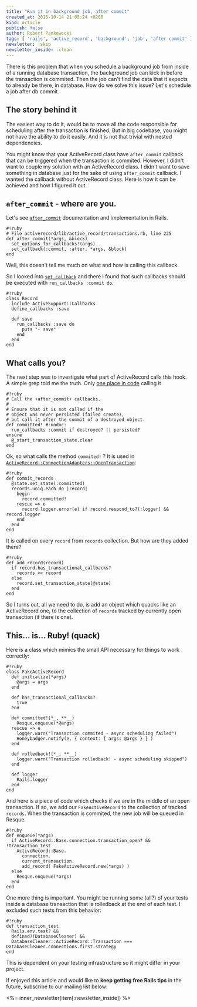```yaml
---
title: "Run it in background job, after commit"
created_at: 2015-10-14 21:05:24 +0200
kind: article
publish: false
author: Robert Pankowecki
tags: [ 'rails', 'active_record', 'background', 'job', 'after commit' ]
newsletter: :skip
newsletter_inside: :clean
---
```


There is this problem that when you schedule a background job from inside of a running
database transaction, the background job can kick in before the transaction is commited.
Then the job can't find the data that it expects to already be there, in database.
How do we solve this issue? Let's schedule a job after db commit.

<!-- more -->

## The story behind it

The easiest way to do it, would be to move all the code responsible for scheduling
after the transaction is finished. But in big codebase, you might not have the ability
to do it easily. And it is not that trivial with nested dependencies.

You might know that your ActiveRecord class have `after_commit` callback that can be
triggered when the transaction is commited. However, I didn't want to couple my solution
with an ActiveRecord class. I didn't want to save something in database just for the sake
of using `after_commit` callback. I wanted the callback without ActiveRecord class.
Here is how it can be achieved and how I figured it out.

## `after_commit` - where are you.

Let's see [`after_commit`](http://api.rubyonrails.org/v4.1.0/classes/ActiveRecord/Transactions/ClassMethods.html#method-i-after_commit)
documentation and implementation in Rails.

```
#!ruby
# File activerecord/lib/active_record/transactions.rb, line 225
def after_commit(*args, &block)
  set_options_for_callbacks!(args)
  set_callback(:commit, :after, *args, &block)
end
```

Well, this doesn't tell me much on what and how is calling this callback.

So I looked into [`set_callback`](https://github.com/rails/rails/blob/10ac0155b19ea5b457417244f4f327404b997935/activesupport/lib/active_support/callbacks.rb#L34)
and there I found that such callbacks should be executed with `run_callbacks :commit do`.

```
#!ruby
class Record
  include ActiveSupport::Callbacks
  define_callbacks :save

  def save
    run_callbacks :save do
      puts "- save"
    end
  end
end
```

## What calls you?

The next step was to investigate what part of ActiveRecord calls this hook. A simple grep told me the truth.
Only [one place in code](https://github.com/rails/rails/blob/10ac0155b19ea5b457417244f4f327404b997935/activerecord/lib/active_record/transactions.rb#L295) calling it

```
#!ruby
# Call the +after_commit+ callbacks.
#
# Ensure that it is not called if the
# object was never persisted (failed create),
# but call it after the commit of a destroyed object.
def committed! #:nodoc:
  run_callbacks :commit if destroyed? || persisted?
ensure
  @_start_transaction_state.clear
end
```

Ok, so what calls the method `commited!` ? It is used in
[`ActiveRecord::ConnectionAdapters::OpenTransaction`](https://github.com/rails/rails/blob/10ac0155b19ea5b457417244f4f327404b997935/activerecord/lib/active_record/connection_adapters/abstract/transaction.rb#L147):

```
#!ruby
def commit_records
  @state.set_state(:committed)
  records.uniq.each do |record|
    begin
      record.committed!
    rescue => e
      record.logger.error(e) if record.respond_to?(:logger) && record.logger
    end
  end
end
```

It is called on every `record` from `records` collection. But how are they added there?

```
#!ruby
def add_record(record)
  if record.has_transactional_callbacks?
    records << record
  else
    record.set_transaction_state(@state)
  end
end
```

So I turns out, all we need to do, is add an object which quacks like an ActiveRecord one, to the collection
of `records` tracked by currently open transaction (if there is one).

## This... is... Ruby! (quack)

Here is a class which mimics the small API necessary for things to work correctly:

```
#!ruby
class FakeActiveRecord
  def initialize(*args)
    @args = args
  end

  def has_transactional_callbacks?
    true
  end

  def committed!(*_, **__)
    Resque.enqueue(*@args)
  rescue => e
    logger.warn("Transaction commited - async scheduling failed")
    Honeybadger.notify(e, { context: { args: @args } } )
  end

  def rolledback!(*_, **__)
    logger.warn("Transaction rolledback! - async scheduling skipped")
  end

  def logger
    Rails.logger
  end
end
```

And here is a piece of code which checks if we are in the middle of an open transaction.
If so, we add our `FakeActiveRecord` to the collection of tracked `records`. When the transaction
is commited, the new job will be queued in Resque.

```
#!ruby
def enqueue(*args)
  if ActiveRecord::Base.connection.transaction_open? && !transaction_test
    ActiveRecord::Base.
      connection.
      current_transaction.
      add_record( FakeActiveRecord.new(*args) )
  else
    Resque.enqueue(*args)
  end
end
```

One more thing is important. You might be running some (all?) of your tests inside a database transaction
that is rolledback at the end of each test. I excluded such tests from this behavior:

```
#!ruby
def transaction_test
  Rails.env.test? && 
  defined?(DatabaseCleaner) && 
  DatabaseCleaner::ActiveRecord::Transaction === DatabaseCleaner.connections.first.strategy
end
```

This is dependent on your testing infrastructure so it might differ in your project.

If enjoyed this article and would like to **keep getting free Rails tips** in the future, subscribe
to our mailing list below:

<%= inner_newsletter(item[:newsletter_inside]) %>
